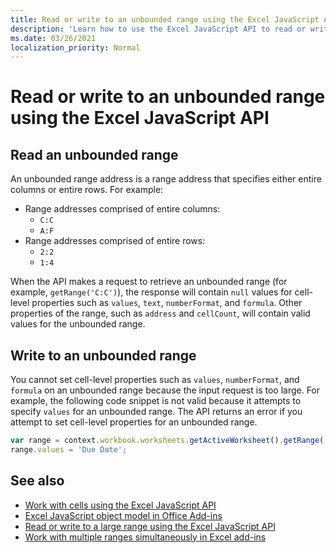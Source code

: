 ```yaml
---
title: Read or write to an unbounded range using the Excel JavaScript API
description: 'Learn how to use the Excel JavaScript API to read or write to an unbounded range.'
ms.date: 03/26/2021
localization_priority: Normal
---
```


# Read or write to an unbounded range using the Excel JavaScript API

## Read an unbounded range

An unbounded range address is a range address that specifies either entire columns or entire rows. For example:

- Range addresses comprised of entire columns:<ul><li>`C:C`</li><li>`A:F`</li></ul>
- Range addresses comprised of entire rows:<ul><li>`2:2`</li><li>`1:4`</li></ul>

When the API makes a request to retrieve an unbounded range (for example, `getRange('C:C')`), the response will contain `null` values for cell-level properties such as `values`, `text`, `numberFormat`, and `formula`. Other properties of the range, such as `address` and `cellCount`, will contain valid values for the unbounded range.

## Write to an unbounded range

You cannot set cell-level properties such as `values`, `numberFormat`, and `formula` on an unbounded range because the input request is too large. For example, the following code snippet is not valid because it attempts to specify `values` for an unbounded range. The API returns an error if you attempt to set cell-level properties for an unbounded range.

```js
var range = context.workbook.worksheets.getActiveWorksheet().getRange('A:B');
range.values = 'Due Date';
```

## See also

- [Work with cells using the Excel JavaScript API](excel-add-ins-cells.md)
- [Excel JavaScript object model in Office Add-ins](excel-add-ins-core-concepts.md)
- [Read or write to a large range using the Excel JavaScript API](excel-add-ins-ranges-large.md)
- [Work with multiple ranges simultaneously in Excel add-ins](excel-add-ins-multiple-ranges.md)
